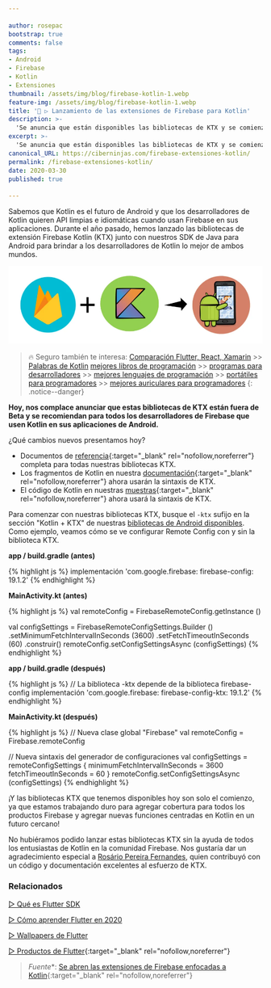 ```yaml
---

author: rosepac
bootstrap: true
comments: false
tags:
- Android
- Firebase
- Kotlin
- Extensiones
thumbnail: /assets/img/blog/firebase-kotlin-1.webp
feature-img: /assets/img/blog/firebase-kotlin-1.webp
title: '🚀 ▷ Lanzamiento de las extensiones de Firebase para Kotlin'
description: >-
  'Se anuncia que están disponibles las bibliotecas de KTX y se comienza a recomendar para todos los desarrolladores de Firebase que se use Kotlin en sus aplicaciones de Android.'
excerpt: >-
  'Se anuncia que están disponibles las bibliotecas de KTX y se comienza a recomendar para todos los desarrolladores de Firebase que se use Kotlin en sus aplicaciones de Android.'
canonical_URL: https://ciberninjas.com/firebase-extensiones-kotlin/
permalink: /firebase-extensiones-kotlin/
date: 2020-03-30
published: true

---
```


Sabemos que Kotlin es el futuro de Android y que los desarrolladores de Kotlin quieren API limpias e idiomáticas cuando usan Firebase en sus aplicaciones. Durante el año pasado, hemos lanzado las bibliotecas de extensión Firebase Kotlin (KTX) junto con nuestros SDK de Java para Android para brindar a los desarrolladores de Kotlin lo mejor de ambos mundos.

![Lanzamiento de las extensiones de Firebase para Kotlin](/assets/img/blog/firebase-kotlin-1.webp "Lanzamiento de las extensiones de Firebase para Kotlin")

> 🔥 Seguro también te interesa: [Comparación Flutter, React, Xamarin](/comparacion-flutter-react-native-xamarin/) >> [Palabras de Kotlin](/palabras-lenguajes-programacion/#nube-de-palabras-de-kotlin) [mejores libros de programación](/programar/) >> [programas para desarrolladores](/mejores-editores-texto/) >> [mejores lenguajes de programación](/15-mejores-lenguajes-programacion/) >> [portátiles para programadores]() >> [mejores auriculares para programadores](/auriculares-dise%C3%B1o/)
{: .notice--danger}

**Hoy, nos complace anunciar que estas bibliotecas de KTX están fuera de Beta y se recomiendan para todos los desarrolladores de Firebase que usen Kotlin en sus aplicaciones de Android.**

¿Qué cambios nuevos presentamos hoy?

- Documentos de [referencia](https://firebase.google.com/docs/reference/kotlin/packages){:target="_blank" rel="nofollow,noreferrer"} completa para todas nuestras bibliotecas KTX.
- Los fragmentos de Kotlin en nuestra [documentación](https://firebase.google.com/docs/guides){:target="_blank" rel="nofollow,noreferrer"} ahora usarán la sintaxis de KTX.
- El código de Kotlin en nuestras [muestras](https://github.com/firebase/quickstart-android){:target="_blank" rel="nofollow,noreferrer"} ahora usará la sintaxis de KTX.

Para comenzar con nuestras bibliotecas KTX, busque el `-ktx` sufijo en la sección "Kotlin + KTX" de nuestras [bibliotecas de Android disponibles](https://firebase.google.com/support/release-notes/android). Como ejemplo, veamos cómo se ve configurar Remote Config con y sin la biblioteca KTX.

**app / build.gradle (antes)**

{% highlight js %}
implementación 'com.google.firebase: firebase-config: 19.1.2'
{% endhighlight %}

**MainActivity.kt (antes)**

{% highlight js %}
val remoteConfig = FirebaseRemoteConfig.getInstance ()

val configSettings = FirebaseRemoteConfigSettings.Builder ()
        .setMinimumFetchIntervalInSeconds (3600)
        .setFetchTimeoutInSeconds (60)
        .construir()
remoteConfig.setConfigSettingsAsync (configSettings)
{% endhighlight %}

**app / build.gradle (después)**

{% highlight js %}
// La biblioteca -ktx depende de la biblioteca firebase-config
implementación 'com.google.firebase: firebase-config-ktx: 19.1.2'
{% endhighlight %}

**MainActivity.kt (después)**

{% highlight js %}
// Nueva clase global "Firebase"
val remoteConfig = Firebase.remoteConfig

// Nueva sintaxis del generador de configuraciones
val configSettings = remoteConfigSettings {
    minimumFetchIntervalInSeconds = 3600
    fetchTimeoutInSeconds = 60
}
remoteConfig.setConfigSettingsAsync (configSettings)
{% endhighlight %}

¡Y las bibliotecas KTX que tenemos disponibles hoy son solo el comienzo, ya que estamos trabajando duro para agregar cobertura para todos los productos Firebase y agregar nuevas funciones centradas en Kotlin en un futuro cercano!

No hubiéramos podido lanzar estas bibliotecas KTX sin la ayuda de todos los entusiastas de Kotlin en la comunidad Firebase. Nos gustaría dar un agradecimiento especial a [Rosário Pereira Fernandes](https://github.com/rosariopfernandes), quien contribuyó con un código y documentación excelentes al esfuerzo de KTX.

### Relacionados

[▷ Qué es Flutter SDK](/que-es-flutter-y-por-que-debes-aprenderlo/)

[▷ Cómo aprender Flutter en 2020](/como-aprender-flutter/)

[▷ Wallpapers de Flutter](/wallpaper-flutter/)

[▷ Productos de Flutter](https://ciberninjas.redbubble.com){:target="_blank" rel="nofollow,noreferrer"}

> *Fuente**: [Se abren las extensiones de Firebase enfocadas a Kotlin](https://firebase.googleblog.com/2020/03/firebase-kotlin-ga.html "Se abren las extensiones de Firebase enfocadas a Kotlin"){:target="_blank" rel="nofollow,noreferrer"}
